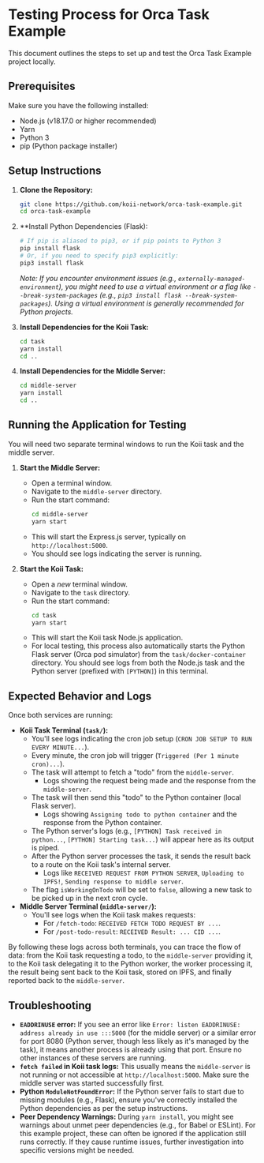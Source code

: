# Testing Process for Orca Task Example

This document outlines the steps to set up and test the Orca Task Example project locally.

## Prerequisites

Make sure you have the following installed:

*   Node.js (v18.17.0 or higher recommended)
*   Yarn
*   Python 3
*   pip (Python package installer)

## Setup Instructions

1.  **Clone the Repository:**
    ```bash
    git clone https://github.com/koii-network/orca-task-example.git
    cd orca-task-example
    ```

2.  **Install Python Dependencies (Flask):
    ```bash
    # If pip is aliased to pip3, or if pip points to Python 3
    pip install flask
    # Or, if you need to specify pip3 explicitly:
    pip3 install flask
    ```
    *Note: If you encounter environment issues (e.g., `externally-managed-environment`), you might need to use a virtual environment or a flag like `--break-system-packages` (e.g., `pip3 install flask --break-system-packages`). Using a virtual environment is generally recommended for Python projects.*

3.  **Install Dependencies for the Koii Task:**
    ```bash
    cd task
    yarn install
    cd ..
    ```

4.  **Install Dependencies for the Middle Server:**
    ```bash
    cd middle-server
    yarn install
    cd ..
    ```

## Running the Application for Testing

You will need two separate terminal windows to run the Koii task and the middle server.

1.  **Start the Middle Server:**
    *   Open a terminal window.
    *   Navigate to the `middle-server` directory.
    *   Run the start command:
        ```bash
        cd middle-server
        yarn start
        ```
    *   This will start the Express.js server, typically on `http://localhost:5000`.
    *   You should see logs indicating the server is running.

2.  **Start the Koii Task:**
    *   Open a *new* terminal window.
    *   Navigate to the `task` directory.
    *   Run the start command:
        ```bash
        cd task
        yarn start
        ```
    *   This will start the Koii task Node.js application.
    *   For local testing, this process also automatically starts the Python Flask server (Orca pod simulator) from the `task/docker-container` directory. You should see logs from both the Node.js task and the Python server (prefixed with `[PYTHON]`) in this terminal.

## Expected Behavior and Logs

Once both services are running:

*   **Koii Task Terminal (`task/`):**
    *   You'll see logs indicating the cron job setup (`CRON JOB SETUP TO RUN EVERY MINUTE...`).
    *   Every minute, the cron job will trigger (`Triggered (Per 1 minute cron)...`).
    *   The task will attempt to fetch a "todo" from the `middle-server`.
        *   Logs showing the request being made and the response from the `middle-server`.
    *   The task will then send this "todo" to the Python container (local Flask server).
        *   Logs showing `Assigning todo to python container` and the response from the Python container.
    *   The Python server's logs (e.g., `[PYTHON] Task received in python...`, `[PYTHON] Starting task...`) will appear here as its output is piped.
    *   After the Python server processes the task, it sends the result back to a route on the Koii task's internal server.
        *   Logs like `RECEIVED REQUEST FROM PYTHON SERVER`, `Uploading to IPFS!`, `Sending response to middle server`.
    *   The flag `isWorkingOnTodo` will be set to `false`, allowing a new task to be picked up in the next cron cycle.
*   **Middle Server Terminal (`middle-server/`):**
    *   You'll see logs when the Koii task makes requests:
        *   For `/fetch-todo`: `RECEIVED FETCH TODO REQUEST BY ...`.
        *   For `/post-todo-result`: `RECEIVED Result: ... CID ...`.

By following these logs across both terminals, you can trace the flow of data: from the Koii task requesting a todo, to the `middle-server` providing it, to the Koii task delegating it to the Python worker, the worker processing it, the result being sent back to the Koii task, stored on IPFS, and finally reported back to the `middle-server`.

## Troubleshooting

*   **`EADDRINUSE` error:** If you see an error like `Error: listen EADDRINUSE: address already in use :::5000` (for the middle server) or a similar error for port 8080 (Python server, though less likely as it's managed by the task), it means another process is already using that port. Ensure no other instances of these servers are running.
*   **`fetch failed` in Koii task logs:** This usually means the `middle-server` is not running or not accessible at `http://localhost:5000`. Make sure the middle server was started successfully first.
*   **Python `ModuleNotFoundError`:** If the Python server fails to start due to missing modules (e.g., Flask), ensure you've correctly installed the Python dependencies as per the setup instructions.
*   **Peer Dependency Warnings:** During `yarn install`, you might see warnings about unmet peer dependencies (e.g., for Babel or ESLint). For this example project, these can often be ignored if the application still runs correctly. If they cause runtime issues, further investigation into specific versions might be needed. 